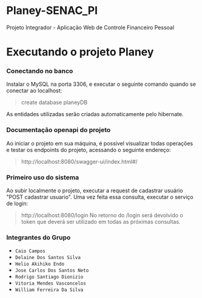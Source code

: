 # Planey-SENAC_PI
Projeto Integrador - Aplicação Web de Controle Financeiro Pessoal

# Executando o projeto Planey

### Conectando no banco
Instalar o MySQL na porta 3306, e executar o seguinte comando quando se conectar ao localhost:
> create database planeyDB

As entidades utilizadas serão criadas automaticamente pelo hibernate.

### Documentação openapi do projeto
Ao iniciar o projeto em sua máquina, é possível visualizar todas operações e testar os endpoints do projeto, acessando o seguinte endereço:
> http://localhost:8080/swagger-ui/index.html#/

### Primeiro uso do sistema
Ao subir localmente o projeto, executar a request de cadastrar usuário "POST cadastrar usuario".
Uma vez feita essa consulta, executar o serviço de login:
> http://localhost:8080/login
No retorno do /login será devolvido o token que deverá ser utilizado em todas as próximas consultas.

### Integrantes do Grupo

- `Caio Campos`
- `Delaine Dos Santos Silva`
- `Helio Akihiko Endo`
- `Jose Carlos Dos Santos Neto`
- `Rodrigo Santiago Dionizio`
- `Vitoria Mendes Vasconcelos`
- `William Ferreira Da Silva`
